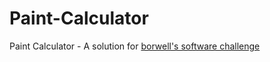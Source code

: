 # Paint-Calculator
Paint Calculator - A solution for [borwell's software challenge](https://borwell.com/software-challenge/)
